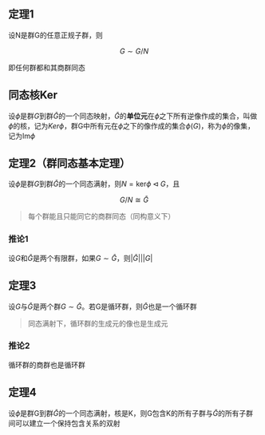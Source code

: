 ## 定理1

设N是群G的任意正规子群，则

$$G\sim G/N$$

即任何群都和其商群同态

## 同态核Ker

设$\phi$是群$G$到群$\bar{G}$的一个同态映射，$\bar{G}$的**单位元**在$\phi$之下所有逆像作成的集合，叫做$\phi$的核，记为$Ker \phi$，群G中所有元在$\phi$之下的像作成的集合$\phi(G)$，称为$\phi$的像集，记为$\text{Im} \phi$

## 定理2（群同态基本定理）

设$\phi$是群$G$到群$\bar{G}$的一个同态满射，则$N=\text{ker}\phi\triangleleft G$，且

$$G/N\cong \bar{G}$$

> 每个群能且只能同它的商群同态（同构意义下）

### 推论1

设$G$和$\bar{G}$是两个有限群，如果$G\sim \bar{G}$，则$|\bar{G}|  |  |G|$

## 定理3

设$G$与$\bar{G}$是两个群$G\sim \bar{G}$。若G是循环群，则$\bar{G}$也是一个循环群

> 同态满射下，循环群的生成元的像也是生成元

### 推论2

循环群的商群也是循环群

## 定理4

设$\phi$是群G到群$\bar{G}$的一个同态满射，核是K，则G包含K的所有子群与$\bar{G}$的所有子群间可以建立一个保持包含关系的双射